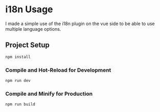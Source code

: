 # i18n Usage

I made a simple use of the i18n plugin on the vue side to be able to use multiple language options.

## Project Setup

```sh
npm install
```

### Compile and Hot-Reload for Development

```sh
npm run dev
```

### Compile and Minify for Production

```sh
npm run build
```